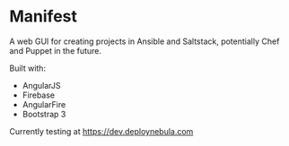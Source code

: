 Manifest
===========

A web GUI for creating projects in Ansible and Saltstack, potentially Chef and Puppet in the future.

Built with:

- AngularJS
- Firebase
- AngularFire
- Bootstrap 3

Currently testing at https://dev.deploynebula.com